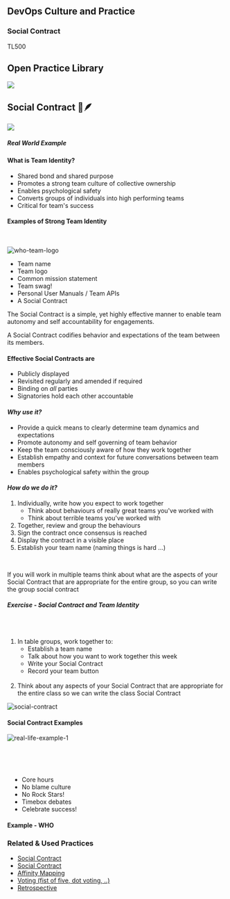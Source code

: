 <!-- .slide: data-background-image="images/RH_NewBrand_Background.png" -->
## DevOps Culture and Practice <!-- {.element: class="course-title"} -->
### Social Contract <!-- {.element: class="title-color"} -->
TL500 <!-- {.element: class="title-color"} -->




<!-- .slide: data-background-size="stretch" data-background-image="images/opl-logo.png", class="white-style" -->
<div class="r-stack">
<div class="fragment fade-out " data-fragment-index="0" >
  <h2>Open Practice Library</h2>
  <img src="images/opl-complete.png">
</div>
<div class="fragment fade-in-then-out" data-fragment-index="0" >
  <h2>Social Contract 📜🪶</h2>
  <a target="_blank" href="https://openpracticelibrary.com/practice/social-contract/">
  <img src="images/opl-foundation.png">
  </a>
</div>
</div>



##### Real World Example <!-- .element: class="title-bottom-left" -->
<!-- .slide: data-background-size="contain" data-background-image="images/social-contracts/example-1.png", class="white-style" -->



#### What is Team Identity?
* Shared bond and shared purpose
* Promotes a strong team culture of collective ownership
* Enables psychological safety
* Converts groups of individuals into high performing teams
* Critical for team's success



#### Examples of Strong Team Identity
</br>

![who-team-logo](images/social-contracts/who-team-logo.png) <!-- {.element: class="inline-image" style="float:right; transform: rotate(-50deg);"} -->
* Team name
* Team logo 
* Common mission statement
* Team swag!
* Personal User Manuals / Team APIs
* A Social Contract



The Social Contract is a simple, yet highly effective manner to enable team autonomy and self accountability for engagements.<!--{.element: style="font-size: ; font-weight: 400!important;"} -->

A Social Contract codifies behavior and expectations of the team between its members.<!--{.element: style="font-size: ; font-weight: 400!important;"} -->



#### Effective Social Contracts are
- Publicly displayed
- Revisited regularly and amended if required
- Binding on *all* parties
- Signatories hold each other accountable



#### _Why use it?_
* Provide a quick means to clearly determine team dynamics and expectations
* Promote autonomy and self governing of team behavior
* Keep the team consciously aware of how they work together
* Establish empathy and context for future conversations between team members
* Enables psychological safety within the group



#### _How do we do it?_
1) Individually, write how you expect to work together
    * Think about behaviours of really great teams you've worked with
    * Think about terrible teams you've worked with
3) Together, review and group the behaviours
5) Sign the contract once consensus is reached
6) Display the contract in a visible place
7) Establish your team name (naming things is hard ...)
<br/>

If you will work in multiple teams think about what are the aspects of your Social Contract that are appropriate for the entire group, so you can write the group social contract<!--{.element: style="font-size: medium; font-weight: 600!important;"} -->



#### _Exercise - Social Contract and Team Identity_

<div class="container">
<div class="col" data-markdown>
</br></br>

1. In table groups, work together to:
    - Establish a team name
    - Talk about how you want to work together this week
    - Write your Social Contract
    - Record your team button
</br></br>
2. Think about any aspects of your Social Contract that are appropriate for the entire class so we can write the class Social Contract

</div>
<div class="col" data-markdown>

![social-contract](images/social-contracts/empty-social-contract.png) <!-- {.element: class="image-no-shadow" style="max-height: 470px!important;"}  -->

</div>
</div>



#### Social Contract Examples
![real-life-example-1](images/social-contracts/real-life-example-1.png)<!-- {.element: class="" style="border:none; box-shadow:none; max-width:45%; float:left;" } -->
</div>
<div class="col" style="padding-left: 10px" data-markdown>
</br></br></br>

* Core hours
* No blame culture
* No Rock Stars!
* Timebox debates
* Celebrate success!

</div>
</div>



#### Example - WHO <!-- .element: class="title-bottom-left" -->
<!-- .slide: data-background-image="images/social-contracts/real-life-example-2.png", data-background-size="contain", class="white-style" -->



<!-- .slide: data-background-image="images/chef-background.png", data- class="white-style" -->
### Related & Used Practices
* [Social Contract](https://openpracticelibrary.com/practice/social-contract/)
* [Social Contract](https://openpracticelibrary.com/practice/social-contract/)
* [Affinity Mapping](https://openpracticelibrary.com/practice/affinity-mapping/)
* [Voting (fist of five, dot voting, ..)](https://openpracticelibrary.com/practice/confidence-voting/)
* [Retrospective](https://openpracticelibrary.com/practice/retrospectives/)
